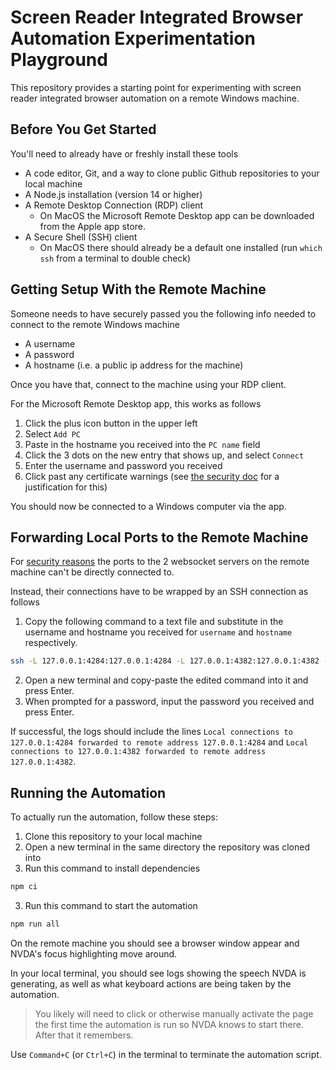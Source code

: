 # Screen Reader Integrated Browser Automation Experimentation Playground

This repository provides a starting point for experimenting with screen reader integrated browser automation on a remote Windows machine.

## Before You Get Started

You'll need to already have or freshly install these tools

- A code editor, Git, and a way to clone public Github repositories to your local machine
- A Node.js installation (version 14 or higher)
- A Remote Desktop Connection (RDP) client
  - On MacOS the Microsoft Remote Desktop app can be downloaded from the Apple app store.
- A Secure Shell (SSH) client
  - On MacOS there should already be a default one installed (run `which ssh` from a terminal to double check)

## Getting Setup With the Remote Machine

Someone needs to have securely passed you the following info needed to connect to the remote Windows machine

- A username
- A password
- A hostname (i.e. a public ip address for the machine)

Once you have that, connect to the machine using your RDP client.

For the Microsoft Remote Desktop app, this works as follows

1. Click the plus icon button in the upper left
2. Select `Add PC`
3. Paste in the hostname you received into the `PC name` field
4. Click the 3 dots on the new entry that shows up, and select `Connect`
5. Enter the username and password you received
6. Click past any certificate warnings (see [the security doc](./security.md#remote-desktop-protocol) for a justification for this)

You should now be connected to a Windows computer via the app.

## Forwarding Local Ports to the Remote Machine

For [security reasons](./security.md#websockets) the ports to the 2 websocket servers on the remote machine can't be directly connected to.

Instead, their connections have to be wrapped by an SSH connection as follows

1. Copy the following command to a text file and substitute in the username and hostname you received for `username` and `hostname` respectively.

```bash
ssh -L 127.0.0.1:4284:127.0.0.1:4284 -L 127.0.0.1:4382:127.0.0.1:4382 -N username@hostname -v
```

2. Open a new terminal and copy-paste the edited command into it and press Enter.
3. When prompted for a password, input the password you received and press Enter.

If successful, the logs should include the lines `Local connections to 127.0.0.1:4284 forwarded to remote address 127.0.0.1:4284` and `Local connections to 127.0.0.1:4382 forwarded to remote address 127.0.0.1:4382`.

## Running the Automation

To actually run the automation, follow these steps:

1. Clone this repository to your local machine
2. Open a new terminal in the same directory the repository was cloned into
3. Run this command to install dependencies

```bash
npm ci
```

3. Run this command to start the automation

```bash
npm run all
```

On the remote machine you should see a browser window appear and NVDA's focus highlighting move around.

In your local terminal, you should see logs showing the speech NVDA is generating, as well as what keyboard actions are being taken by the automation.

> You likely will need to click or otherwise manually activate the page the first time the automation is run so NVDA knows to start there. After that it remembers.

Use `Command+C` (or `Ctrl+C`) in the terminal to terminate the automation script.
